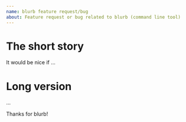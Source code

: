 ```yaml
---
name: blurb feature request/bug
about: Feature request or bug related to blurb (command line tool)
---
```


<!--
Request new feature or report a bug with Blurb (command line tool)

For blurb-it GitHub App, go to https://github.com/python/blurb-it

-->

# The short story

It would be nice if ...

# Long version

...

Thanks for blurb!
